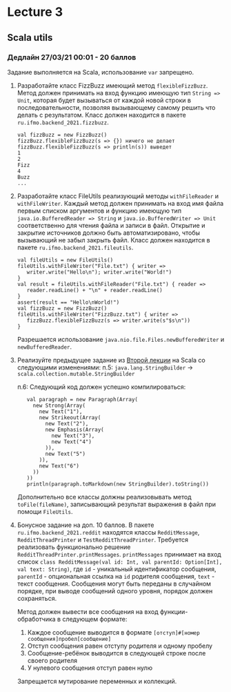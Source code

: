    # Lecture 3
## Scala utils
### Дедлайн 27/03/21 00:01 - 20 баллов
Задание выполняется на Scala, использование `var` запрещено.

1) Разработайте класс FizzBuzz имеющий метод `flexibleFizzBuzz`.
   Метод должен принимать на вход функцию имеющую тип `String => Unit`, 
   которая будет вызываться от каждой новой строки в последовательности, 
   позволяя вызывающему самому решить что делать с результатом. 
   Класс должен находится в пакете `ru.ifmo.backend_2021.fizzbuzz`.
   
   ```
   val fizzBuzz = new FizzBuzz()
   fizzBuzz.flexibleFizzBuzz(s => {}) ничего не делает
   fizzBuzz.flexibleFizzBuzz(s => println(s)) выведет 
   1
   2
   Fizz
   4
   Buzz
   ...
   ```
2) Разработайте класс FileUtils реализующий методы `withFileReader` и `withFileWriter`.
   Каждый метод должен принимать на вход имя файла первым списком аргументов и функцию имеющую тип 
   `java.io.BufferedReader => String` и `java.io.BufferedWriter => Unit` соответственно для чтения файла и записи в файл.
   Открытие и закрытие источников должно быть автоматизировано, чтобы вызывающий не забыл закрыть файл.
   Класс должен находится в пакете `ru.ifmo.backend_2021.fileutils`.
   
   ```
   val fileUtils = new FileUtils()
   fileUtils.withFileWriter("File.txt") { writer =>
      writer.write("Hello\n"); writer.write("World!")
   }
   val result = fileUtils.withFileReader("File.txt") { reader =>
      reader.readLine() + "\n" + reader.readLine()
   }
   assert(result == "Hello\nWorld!")
   val fizzBuzz = new FizzBuzz()
   fileUtils.withFileWriter("FizzBuzz.txt") { writer =>
      fizzBuzz.flexibleFizzBuzz(s => writer.write(s"$s\n"))
   }
   ```
   Разрешается использование `java.nio.file.Files.newBufferedWriter` и `newBufferedReader`.
3) Реализуйте предыдущее задание из [Второй лекции](https://github.com/Backend-ITMO-2021/Lecture-2-B/blob/main/README.md)
   на Scala со следующими изменениями:
   п.5: `java.lang.StringBuilder` -> `scala.collection.mutable.StringBuilder`
   
   п.6: Следующий код должен успешно компилироваться:
   ```
      val paragraph = new Paragraph(Array(
        new Strong(Array(
          new Text("1"),
          new Strikeout(Array(
            new Text("2"),
            new Emphasis(Array(
              new Text("3"),
              new Text("4")
            )),
            new Text("5")
          )),
          new Text("6")
        ))
      ))
      println(paragraph.toMarkdown(new StringBuilder).toString())
   ```
   Дополнительно все классы должны реализовывать метод `toFile(fileName)`,
   записывающий результат выражения в файл при помощи `FileUtils`.
4) Бонусное задание на доп. 10 баллов.
   В пакете `ru.ifmo.backend_2021.reddit` находятся классы 
   `RedditMessage`,
   `RedditThreadPrinter` и `TestRedditThreadPrinter`.
   Требуется реализовать функционально решение `RedditThreadPrinter.printMessages`.
   `printMessages` принимает на вход список `class RedditMessage(val id: Int, val parentId: Option[Int], val text: String)`,
   где `id` - уникальный идентификатор сообщения, `parentId` - опциональная ссылка на `id` родителя сообщения, `text` - текст сообщения.
   Сообщения могут быть переданы в случайном порядке, при выводе сообщений одного уровня, порядок должен сохраняться.
   
   Метод должен вывести все сообщения на вход функции-обработчика в следующем формате:
   1) Каждое сообщение выводится в формате `[отступ]#[номер сообщения]пробел[сообщение]`
   2) Отступ сообщения равен отступу родителя и одному пробелу
   3) Сообщение-ребёнок выводится в следующей строке после своего родителя   
   4) У нулевого сообщения отступ равен нулю
   
   Запрещается мутирование переменных и коллекций.
   
   
